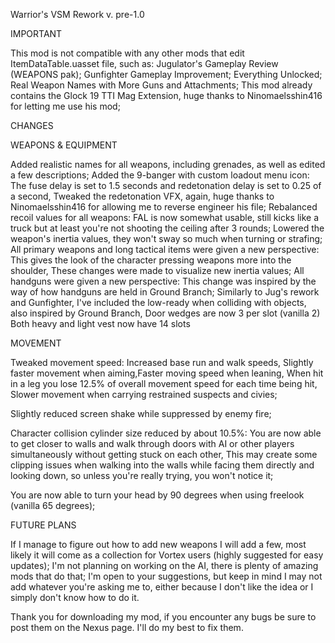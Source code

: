 Warrior's VSM Rework v. pre-1.0

IMPORTANT

This mod is not compatible with any other mods that edit ItemDataTable.uasset file, such as:
Jugulator's Gameplay Review (WEAPONS pak);
Gunfighter Gameplay Improvement;
Everything Unlocked;
Real Weapon Names with More Guns and Attachments;
This mod already contains the Glock 19 TTI Mag Extension, huge thanks to Ninomaelsshin416 for letting me use his mod;

CHANGES

WEAPONS   &   EQUIPMENT

Added realistic names for all weapons, including grenades, as well as edited a few descriptions;
    Added the 9-banger with custom loadout menu icon:
        The fuse delay is set to 1.5 seconds and redetonation delay is set to 0.25 of a second,
        Tweaked the redetonation VFX, again, huge thanks to Ninomaelsshin416 for allowing me to reverse engineer his file;
    Rebalanced recoil values for all weapons:
        FAL is now somewhat usable, still kicks like a truck but at least you're not shooting the ceiling after 3 rounds;
    Lowered the weapon's inertia values, they won't sway so much when turning or strafing;
    All primary weapons and long tactical items were given a new perspective:
        This gives the look of the character pressing weapons more into the shoulder,
        These changes were made to visualize new inertia values;
    All handguns were given a new perspective:
        This change was inspired by the way of how handguns are held in Ground Branch;
    Similarly to Jug's rework and Gunfighter, I've included the low-ready when colliding with objects, also inspired by Ground Branch,
    Door wedges are now 3 per slot (vanilla 2)
    Both heavy and light vest now have 14 slots 

MOVEMENT

Tweaked movement speed:
    Increased base run and walk speeds, 
    Slightly faster movement when aiming,Faster moving speed when leaning, 
    When hit in a leg you lose 12.5% of overall movement speed for each time being hit, 
    Slower movement when carrying restrained suspects and civies; 

Slightly reduced screen shake while suppressed by enemy fire;

Character collision cylinder size reduced by about 10.5%:
    You are now able to get closer to walls and walk through doors with AI or other players simultaneously without getting stuck on each other, 
    This may create some clipping issues when walking into the walls while facing them directly and looking down, so unless you're really trying, you won't notice it; 
    
You are now able to turn your head by 90 degrees when using freelook (vanilla 65 degrees);

FUTURE PLANS

If I manage to figure out how to add new weapons I will add a few, most likely it will come as a collection for Vortex users (highly suggested for easy updates);
I'm not planning on working on the AI, there is plenty of amazing mods that do that;
I'm open to your suggestions, but keep in mind I may not add whatever you're asking me to, either because I don't like the idea or I simply don't know how to do it.

Thank you for downloading my mod, if you encounter any bugs be sure to post them on the Nexus page. I'll do my best to fix them.